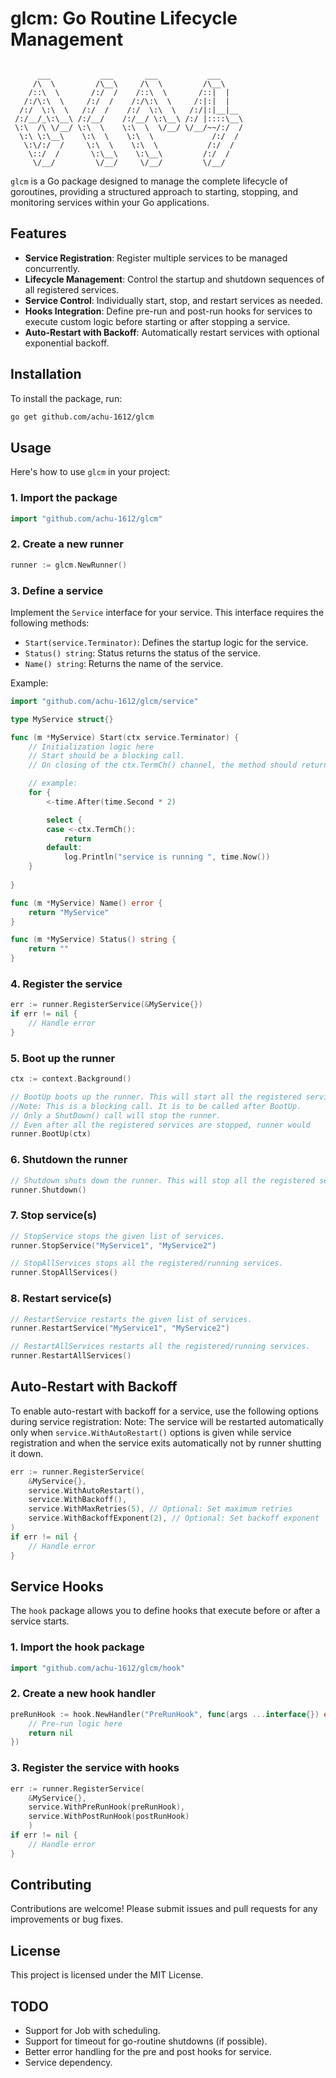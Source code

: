 # glcm: Go Routine Lifecycle Management

```

      ___           ___       ___           ___
     /\  \         /\__\     /\  \         /\__\
    /::\  \       /:/  /    /::\  \       /::|  |
   /:/\:\  \     /:/  /    /:/\:\  \     /:|:|  |
  /:/  \:\  \   /:/  /    /:/  \:\  \   /:/|:|__|__
 /:/__/_\:\__\ /:/__/    /:/__/ \:\__\ /:/ |::::\__\
 \:\  /\ \/__/ \:\  \    \:\  \  \/__/ \/__/~~/:/  /
  \:\ \:\__\    \:\  \    \:\  \             /:/  /
   \:\/:/  /     \:\  \    \:\  \           /:/  /
    \::/  /       \:\__\    \:\__\         /:/  /
     \/__/         \/__/     \/__/         \/__/

```

`glcm` is a Go package designed to manage the complete lifecycle of goroutines, providing a structured approach to starting, stopping, and monitoring services within your Go applications.

## Features

- **Service Registration**: Register multiple services to be managed concurrently.
- **Lifecycle Management**: Control the startup and shutdown sequences of all registered services.
- **Service Control**: Individually start, stop, and restart services as needed.
- **Hooks Integration**: Define pre-run and post-run hooks for services to execute custom logic before starting or after stopping a service.
- **Auto-Restart with Backoff**: Automatically restart services with optional exponential backoff.

## Installation

To install the package, run:

```bash
go get github.com/achu-1612/glcm
```

## Usage

Here's how to use `glcm` in your project:

### 1. Import the package

```go
import "github.com/achu-1612/glcm"
```

### 2. Create a new runner

```go
runner := glcm.NewRunner()
```

### 3. Define a service

Implement the `Service` interface for your service. This interface requires the following methods:

- `Start(service.Terminator)`: Defines the startup logic for the service.
- `Status() string`: Status returns the status of the service.
- `Name() string`: Returns the name of the service.

Example:

```go
import "github.com/achu-1612/glcm/service"

type MyService struct{}

func (m *MyService) Start(ctx service.Terminator) {
    // Initialization logic here
    // Start should be a blocking call.
    // On closing of the ctx.TermCh() channel, the method should return.

    // example: 
    for {
		<-time.After(time.Second * 2)

		select {
		case <-ctx.TermCh():
			return
		default:
			log.Println("service is running ", time.Now())
	}
	
}

func (m *MyService) Name() error {
    return "MyService"
}

func (m *MyService) Status() string {
    return ""
}
```

### 4. Register the service

```go
err := runner.RegisterService(&MyService{})
if err != nil {
    // Handle error
}
```

### 5. Boot up the runner

```go
ctx := context.Background()

// BootUp boots up the runner. This will start all the registered services.
//Note: This is a blocking call. It is to be called after BootUp.
// Only a ShutDown() call will stop the runner.
// Even after all the registered services are stopped, runner would 
runner.BootUp(ctx)
```

### 6. Shutdown the runner

```go
// Shutdown shuts down the runner. This will stop all the registered services.
runner.Shutdown()
```

### 7. Stop service(s)

```go
// StopService stops the given list of services.
runner.StopService("MyService1", "MyService2")

// StopAllServices stops all the registered/running services.
runner.StopAllServices()
```

### 8. Restart service(s)

```go
// RestartService restarts the given list of services.
runner.RestartService("MyService1", "MyService2")

// RestartAllServices restarts all the registered/running services.
runner.RestartAllServices()
```

## Auto-Restart with Backoff
To enable auto-restart with backoff for a service, use the following options during service registration:
Note: The service will be restarted automatically only when `service.WithAutoRestart()` options is given while service registration and when the service exits automatically not by runner shutting it down.

```go
err := runner.RegisterService(
    &MyService{},
    service.WithAutoRestart(),
    service.WithBackoff(),
    service.WithMaxRetries(5), // Optional: Set maximum retries
    service.WithBackoffExponent(2), // Optional: Set backoff exponent
)
if err != nil {
    // Handle error
}
```

## Service Hooks

The `hook` package allows you to define hooks that execute before or after a service starts.

### 1. Import the hook package

```go
import "github.com/achu-1612/glcm/hook"
```

### 2. Create a new hook handler

```go
preRunHook := hook.NewHandler("PreRunHook", func(args ...interface{}) error {
    // Pre-run logic here
    return nil
})
```

### 3. Register the service with hooks

```go
err := runner.RegisterService(
    &MyService{}, 
    service.WithPreRunHook(preRunHook),
    service.WithPostRunHook(postRunHook)
    )
if err != nil {
    // Handle error
}
```

## Contributing

Contributions are welcome! Please submit issues and pull requests for any improvements or bug fixes.

## License

This project is licensed under the MIT License.

## TODO
- Support for Job with scheduling.
- Support for timeout for go-routine shutdowns (if possible).
- Better error handling for the pre and post hooks for service.
- Service dependency.